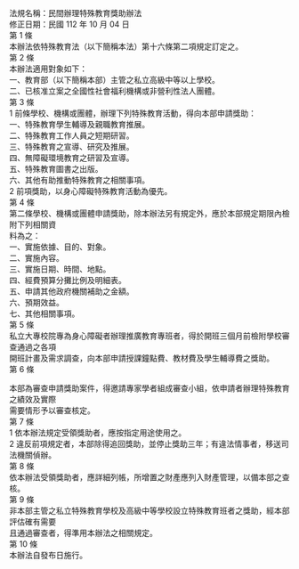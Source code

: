 法規名稱：民間辦理特殊教育獎助辦法  
修正日期：民國 112 年 10 月 04 日  
第 1 條  
本辦法依特殊教育法（以下簡稱本法）第十六條第二項規定訂定之。  
第 2 條  
本辦法適用對象如下：  
一、教育部（以下簡稱本部）主管之私立高級中等以上學校。  
二、已核准立案之全國性社會福利機構或非營利性法人團體。  
第 3 條  
1 前條學校、機構或團體，辦理下列特殊教育活動，得向本部申請獎助：  
一、特殊教育學生輔導及親職教育推展。  
二、特殊教育工作人員之短期研習。  
三、特殊教育之宣導、研究及推展。  
四、無障礙環境教育之研習及宣導。  
五、特殊教育圖書之出版。  
六、其他有助推動特殊教育之相關事項。  
2 前項獎助，以身心障礙特殊教育活動為優先。  
第 4 條  
第二條學校、機構或團體申請獎助，除本辦法另有規定外，應於本部規定期限內檢附下列相關資  
料為之：  
一、實施依據、目的、對象。  
二、實施內容。  
三、實施日期、時間、地點。  
四、經費預算分攤比例及明細表。  
五、申請其他政府機關補助之金額。  
六、預期效益。  
七、其他相關事項。  
第 5 條  
私立大專校院專為身心障礙者辦理推廣教育專班者，得於開班三個月前檢附學校審查通過之各項  
開班計畫及需求調查，向本部申請授課鐘點費、教材費及學生輔導費之獎助。  
第 6 條  


本部為審查申請獎助案件，得邀請專家學者組成審查小組，依申請者辦理特殊教育之績效及實際  
需要情形予以審查核定。  
第 7 條  
1 依本辦法規定受領獎助者，應按指定用途使用之。  
2 違反前項規定者，本部除得追回獎助，並停止獎助三年；有違法情事者，移送司法機關偵辦。  
第 8 條  
依本辦法受領獎助者，應詳細列帳，所增置之財產應列入財產管理，以備本部之查核。  
第 9 條  
非本部主管之私立特殊教育學校及高級中等學校設立特殊教育班者之獎助，經本部評估確有需要  
且通過審查者，得準用本辦法之相關規定。  
第 10 條  
本辦法自發布日施行。  


